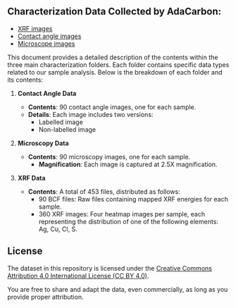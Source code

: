 ## Characterization Data Collected by AdaCarbon:

- [XRF images](https://drive.google.com/drive/folders/1x1E4Kr82yiiMs7FOUTKwQjHXuVjtpUMk?usp=sharing)
- [Contact angle images](https://drive.google.com/drive/folders/1vjTpPw79yppOzAvzZQXOCp_MbFSJYFH5?usp=sharing)
- [Microscope images](https://drive.google.com/drive/folders/1fZ17vHgqHQEUTT9F8gkxvoa3tEjAW53B?usp=sharing)

This document provides a detailed description of the contents within the three main characterization folders. Each folder contains specific data types related to our sample analysis. Below is the breakdown of each folder and its contents:

1. **Contact Angle Data**
   - **Contents**: 90 contact angle images, one for each sample.
   - **Details**: Each image includes two versions:
     - Labelled image
     - Non-labelled image

2. **Microscopy Data**
   - **Contents**: 90 microscopy images, one for each sample.
     - **Magnification**: Each image is captured at 2.5X magnification.

3. **XRF Data**
   - **Contents**: A total of 453 files, distributed as follows:
     - 90 BCF files: Raw files containing mapped XRF energies for each sample.
     - 360 XRF images: Four heatmap images per sample, each representing the distribution of one of the following elements: Ag, Cu, Cl, S.


## License

The dataset in this repository is licensed under the [Creative Commons Attribution 4.0 International License (CC BY 4.0)](https://creativecommons.org/licenses/by/4.0/).

You are free to share and adapt the data, even commercially, as long as you provide proper attribution.
